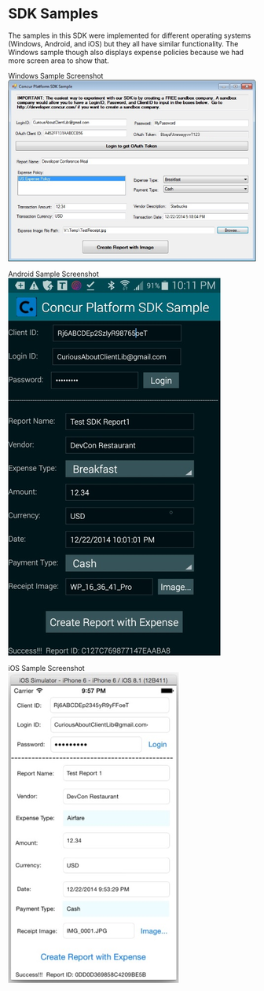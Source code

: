 SDK Samples
============

The samples in this SDK were implemented for different operating systems (Windows, Android, and iOS) but they all have similar functionality. The Windows sample though also displays expense policies because we had more screen area to show that.  


Windows Sample Screenshot
![SKD Windows Sample Screenshot](../figures/windows_sample_figure1.jpg)


Android Sample Screenshot
![SKD Windows Sample Screenshot](../figures/android_sample_figure1.jpg)


iOS Sample Screenshot
![SKD Windows Sample Screenshot](../figures/ios_sample_figure1.jpg)